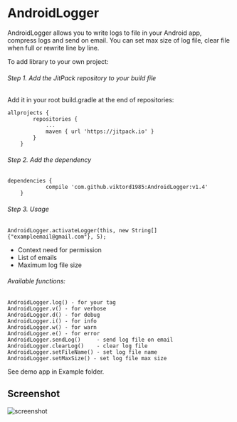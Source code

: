 # AndroidLogger

AndroidLogger allows you to write logs to file in your Android app, compress logs and send on email. You can set max size of log file, clear 
file when full or rewrite line by line.

To add library to your own project:
###### Step 1. Add the JitPack repository to your build file
Add it in your root build.gradle at the end of repositories:
```
allprojects {
		repositories {
			...
			maven { url 'https://jitpack.io' }
		}
	}
```
###### Step 2. Add the dependency
```
dependencies {
	        compile 'com.github.viktord1985:AndroidLogger:v1.4'
	}
```
###### Step 3. Usage

```
AndroidLogger.activateLogger(this, new String[]{"exampleemail@gmail.com"}, 5);
```
- Context need for permission
- List of emails
- Maximum log file size

###### Available functions:
    AndroidLogger.log() - for your tag
    AndroidLogger.v() - for verbose
    AndroidLogger.d() - for debug
    AndroidLogger.i() - for info
    AndroidLogger.w() - for warn
    AndroidLogger.e() - for error
    AndroidLogger.sendLog()     - send log file on email
    AndroidLogger.clearLog()    - clear log file
    AndroidLogger.setFileName() - set log file name
    AndroidLogger.setMaxSize() - set log file max size
See demo app in Example folder.

## Screenshot
![screenshot](https://github.com/viktord1985/AndroidLogger/blob/master/screenshots/Screenshot.png)
